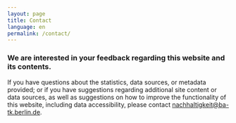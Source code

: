 ```yaml
---
layout: page
title: Contact
language: en
permalink: /contact/
---
```

### We are interested in your feedback regarding this website and its contents.


If you have questions about the statistics, data sources, or metadata provided; or if you have suggestions regarding additional site content or data sources, as well as suggestions on how to improve the functionality of this website, including data accessibility, please contact [nachhaltigkeit@ba-tk.berlin.de](mailto:{{nachhaltigkeit@ba-tk.berlin.de}}).
